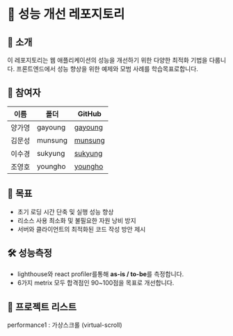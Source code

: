 # 🚀 성능 개선 레포지토리  

## 📌 소개  
이 레포지토리는 웹 애플리케이션의 성능을 개선하기 위한 다양한 최적화 기법을 다룹니다. 프론트엔드에서 성능 향상을 위한 예제와 모범 사례를 학습목표로합니다. 

## 👥 참여자  

| 이름    | 폴더     | GitHub                                |
|--------|---------|---------------------------------------|
| 양가영   | gayoung | [gayoung](https://github.com/gayoung0619) |
| 김문성   | munsung | [munsung](https://github.com/suld2495)  |
| 이수경   | sukyung | [sukyung](https://github.com/sukyung6999)     |
| 조영호   | youngho | [youngho](https://github.com/ohoCoding)     |

## 🎯 목표  
- 초기 로딩 시간 단축 및 실행 성능 향상  
- 리소스 사용 최소화 및 불필요한 자원 낭비 방지  
- 서버와 클라이언트의 최적화된 코드 작성 방안 제시

## 🛠️ 성능측정
- lighthouse와 react profiler를통해 **as-is / to-be**를 측정합니다.
- 6가지 metrix 모두 합격점인 90~100점을 목표로 개선합니다.


## 📂 프로젝트 리스트
performance1 : 가상스크롤 (virtual-scroll)
